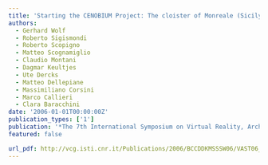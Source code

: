 ```yaml
---
title: 'Starting the CENOBIUM Project: The cloister of Monreale (Sicily) Revealed'
authors:
  - Gerhard Wolf
  - Roberto Sigismondi
  - Roberto Scopigno
  - Matteo Scognamiglio
  - Claudio Montani
  - Dagmar Keultjes
  - Ute Dercks
  - Matteo Dellepiane
  - Massimiliano Corsini
  - Marco Callieri
  - Clara Baracchini
date: '2006-01-01T00:00:00Z'
publication_types: ['1']
publication: '*The 7th International Symposium on Virtual Reality, Archaeology and Cultural Heritage (VAST 2006)*'
featured: false

url_pdf: http://vcg.isti.cnr.it/Publications/2006/BCCDDKMSSSW06/VAST06_Cenobium.pdf
---
```

